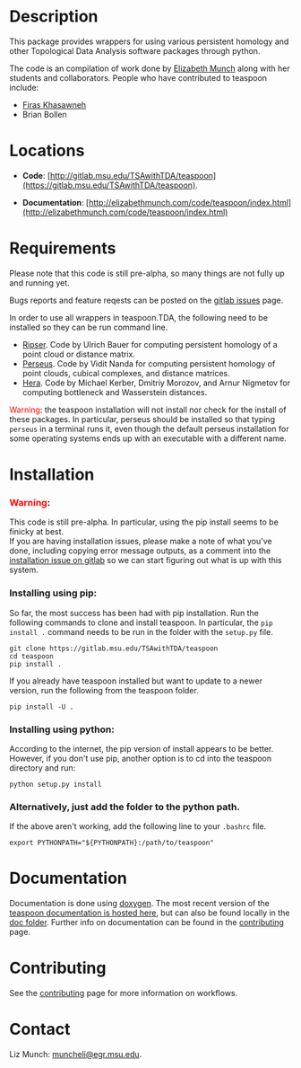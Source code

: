 Description
==============



This package provides wrappers for using various persistent homology and other Topological Data Analysis software packages through python.


The code is an compilation of work done by [Elizabeth Munch](http://www.elizabethmunch.com) along with her students and collaborators.  People who have contributed to teaspoon include:


- [Firas Khasawneh](http://www.firaskhasawneh.com)
- Brian Bollen


Locations
==============


- **Code**: [http://gitlab.msu.edu/TSAwithTDA/teaspoon](https://gitlab.msu.edu/TSAwithTDA/teaspoon).

- **Documentation**: [http://elizabethmunch.com/code/teaspoon/index.html](http://elizabethmunch.com/code/teaspoon/index.html)


Requirements
==============

Please note that this code is still pre-alpha, so many things are not fully up and running yet.

Bugs reports and feature reqests can be posted on the [gitlab issues](https://gitlab.msu.edu/TSAwithTDA/teaspoon/issues) page.

In order to use all wrappers in teaspoon.TDA, the following need to be installed so they can be run command line.

- [Ripser](https://github.com/Ripser/ripser). Code by Ulrich Bauer for computing persistent homology of a point cloud or distance matrix.
- [Perseus](http://people.maths.ox.ac.uk/nanda/perseus/index.html). Code by Vidit Nanda for computing persistent homology of point clouds, cubical complexes, and distance matrices.
- [Hera](https://bitbucket.org/grey_narn/hera). Code by Michael Kerber, Dmitriy Morozov, and Arnur Nigmetov for computing bottleneck and Wasserstein distances.

<span style="color:red">Warning</span>: the teaspoon installation will not install nor check for the install of these packages. In particular, perseus should be installed so that typing `perseus` in a terminal runs it, even though the default perseus installation for some operating systems ends up with an executable with a different name.


Installation
==============

### <span style="color:red">Warning</span>:
This code is still pre-alpha.  In particular, using the pip install seems to be finicky at best.  
If you are having installation issues, please make a note of what you've done, including copying error message outputs, as a comment into the [installation issue on gitlab](https://gitlab.msu.edu/TSAwithTDA/teaspoon/issues/1) so we can start figuring out what is up with this system.



### Installing using pip:

So far, the most success has been had with pip installation.  Run the following commands to clone and install teaspoon. In particular, the `pip install .` command needs to be run in the folder with the `setup.py` file.

```{bash}
git clone https://gitlab.msu.edu/TSAwithTDA/teaspoon
cd teaspoon
pip install .
```

If you already have teaspoon installed but want to update to a newer version, run the following from the teaspoon folder.
```{bash}
pip install -U .
```

### Installing using python:

According to the internet, the pip version of install appears to be better. However, if you don't use pip, another option is to cd into the teaspoon directory and run:

```{bash}
python setup.py install
```

### Alternatively, just add the folder to the python path.

If the above aren't working, add the following line to your `.bashrc` file.
```{bash}
export PYTHONPATH="${PYTHONPATH}:/path/to/teaspoon"
```

Documentation
=============

Documentation is done using [doxygen](http://www.doxygen.org).
The most recent version of the [teaspoon documentation is hosted here](http://elizabethmunch.com/code/teaspoon/index.html), but can also be found locally in the [doc folder](https://gitlab.msu.edu/TSAwithTDA/teaspoon/doc/html/index.html).  Further info on documentation can be found in the [contributing](https://gitlab.msu.edu/TSAwithTDA/teaspoon/blob/master/CONTRIBUTING.md) page.


Contributing
=============

See the [contributing](https://gitlab.msu.edu/TSAwithTDA/teaspoon/blob/master/CONTRIBUTING.md) page for more information on workflows.

Contact
=============
Liz Munch: [muncheli@egr.msu.edu](mailto:muncheli@egr.msu.edu).
